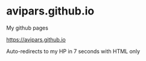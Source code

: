 # avipars.github.io
My github pages 


https://avipars.github.io 



Auto-redirects to my HP in 7 seconds with HTML only

